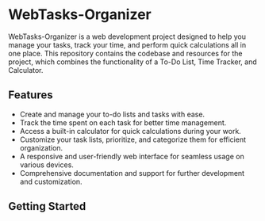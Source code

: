# WebTasks-Organizer

WebTasks-Organizer is a web development project designed to help you manage your tasks, track your time, and perform quick calculations all in one place. This repository contains the codebase and resources for the project, which combines the functionality of a To-Do List, Time Tracker, and Calculator.

## Features

- Create and manage your to-do lists and tasks with ease.
- Track the time spent on each task for better time management.
- Access a built-in calculator for quick calculations during your work.
- Customize your task lists, prioritize, and categorize them for efficient organization.
- A responsive and user-friendly web interface for seamless usage on various devices.
- Comprehensive documentation and support for further development and customization.

## Getting Started


<!-- Day 18 - Kepping Streaks -->
<!-- Day 19 - Keeping Streaks -->
<!-- Day 20 - Keeping Streaks -->
<!-- Day 21 - Keeping Streaks -->
<!-- Day 22 - Keeping Streaks -->
<!-- Day 22 - Keeping Streaks -->
<!-- Day 22 - Keeping Streaks -->
<!-- Day 22 - Keeping Streaks -->
<!-- Day 22 - Keeping Streaks -->
<!-- Day 27 - Keeping Streaks -->
<!-- Day 29 - Keeping Streaks -->
<!-- Day 30 - Keeping Streaks -->
<!-- Day 31 - Keeping Streaks -->
<!-- Day 32 - Keeping Streaks -->
<!-- Day 33 - Keeping Streaks -->
